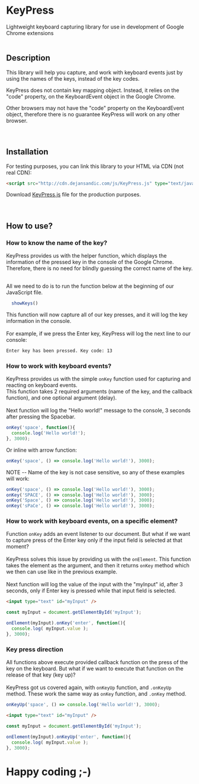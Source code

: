 # KeyPress
Lightweight keyboard capturing library for use in development of Google Chrome extensions <br /><br />

## Description
This library will help you capture, and work with keyboard events just by using the names of the keys, instead of the key codes. <br />

KeyPress does not contain key mapping object. Instead, it relies on the "code" property, on the KeyboardEvent object in the Google Chrome.  <br />

Other browsers may not have the "code" property on the KeyboardEvent object, therefore there is no guarantee KeyPress will work on any other browser. <br /><br /><br />

## Installation
For testing purposes, you can link this library to your HTML via CDN (not real CDN):<br />
```html
<script src="http://cdn.dejansandic.com/js/KeyPress.js" type="text/javascript"></script>
```
Download <a href="http://cdn.dejansandic.com/js/KeyPress.js.zip">KeyPress.js</a> file for the production purposes.<br /><br /><br />

## How to use?
### How to know the name of the key?
KeyPress provides us with the helper function, which displays the information of the pressed key in the console of the Google Chrome.
Therefore, there is no need for blindly guessing the correct name of the key. <br /><br />

All we need to do is to run the function below at the beginning of our JavaScript file.
```js
  showKeys()
```
This function will now capture all of our key presses, and it will log the key information in the console. <br /><br />
For example, if we press the Enter key, KeyPress will log the next line to our console:
```sh
Enter key has been pressed. Key code: 13
```

### How to work with keyboard events?
KeyPress provides us with the simple `onKey` function used for capturing and reacting on keyboard events. <br />
This function takes 2 required arguments (name of the key, and the callback function), and one optional argument (delay). <br /><br />
Next function will log the "Hello world!" message to the console, 3 seconds after pressing the Spacebar.
```js
onKey('space', function(){
  console.log('Hello world!');
}, 3000);
```
Or inline with arrow function:
```js
onKey('space', () => console.log('Hello world!'), 3000);
```
NOTE -- Name of the key is not case sensitive, so any of these examples will work:
```js
onKey('space', () => console.log('Hello world!'), 3000);
onKey('SPACE', () => console.log('Hello world!'), 3000);
onKey('Space', () => console.log('Hello world!'), 3000);
onKey('sPaCe', () => console.log('Hello world!'), 3000);
```
### How to work with keyboard events, on a specific element?
Function `onKey` adds an event listener to our document. But what if we want to capture press of the Enter key only if the input field is selected at that moment? <br /><br />
KeyPress solves this issue by providing us with the `onElement`. This function takes the element as the argument, and then it returns `onKey` method which we then can use like in the previous example. <br /><br />
Next function will log the value of the input with the "myInput" id, after 3 seconds, only if Enter key is pressed while that input field is selected.
```html
<input type="text" id="myInput" />
```
```js
const myInput = document.getElementById('myInput');

onElement(myInput).onKey('enter', function(){
  console.log( myInput.value );
}, 3000);
```
### Key press direction
All functions above execute provided callback function on the press of the key on the keyboard. But what if we want to execute that function on the release of that key (key up)? <br /><br />
KeyPress got us covered again, with `onKeyUp` function, and `.onKeyUp` method. These work the same way as `onKey` function, and `.onKey` method.
```js
onKeyUp('space', () => console.log('Hello world!'), 3000);
```
```html
<input type="text" id="myInput" />
```
```js
const myInput = document.getElementById('myInput');

onElement(myInput).onKeyUp('enter', function(){
  console.log( myInput.value );
}, 3000);
```
# Happy coding ;-)
